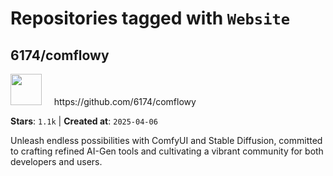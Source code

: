 # Repositories tagged with `Website`


## 6174/comflowy


<a href='https://github.com/6174/comflowy'>
<img src="https://avatars.githubusercontent.com/u/3872872?v=4" width="50" height="50"></a> &nbsp; &nbsp; https://github.com/6174/comflowy

**Stars**: `1.1k` | **Created at**: `2025-04-06`


Unleash endless possibilities with ComfyUI and Stable Diffusion, committed to crafting refined AI-Gen tools and cultivating a vibrant community for both developers and users. 
